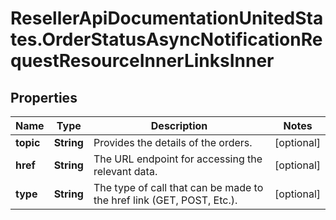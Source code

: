 # ResellerApiDocumentationUnitedStates.OrderStatusAsyncNotificationRequestResourceInnerLinksInner

## Properties

Name | Type | Description | Notes
------------ | ------------- | ------------- | -------------
**topic** | **String** | Provides the details of the orders. | [optional] 
**href** | **String** | The URL endpoint for accessing the relevant data. | [optional] 
**type** | **String** | The type of call that can be made to the href link (GET, POST, Etc.).                     | [optional] 



